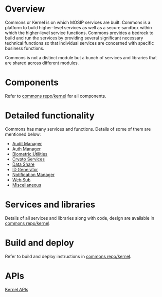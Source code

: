 # Overview

Commons or Kernel is on which MOSIP services are built. Commons is a platform to build higher-level services as well as a secure sandbox within which the higher-level service functions. Commons provides a bedrock to build and run the services by providing several significant necessary technical functions so that individual services are concerned with specific business functions. 

Commons is not a distinct module but a bunch of services and libraries that are shared across different modules. 

# Components

Refer to [commons repo/kernel](https://github.com/mosip/commons/tree/master/kernel) for all components.

# Detailed functionality

Commons has many services and functions. Details of some of them are mentioned below:
* [Audit Manager](Audit-Manager.md)
* [Auth Manager](Auth-Manager.md)      
* [Biometric Utilities](Biometric-Utilities.md)
* [Crypto Services](Crypto-Services.md)
* [Data Share](Data-Share.md)
* [ID Generator](ID-Generator.md)
* [Notification Manager](Notification-Manager.md)
* [Web Sub](Web-Sub.md)
* [Miscellaneous](Miscellaneous.md)

# Services and libraries

Details of all services and libraries along with code, design are available in [commons repo/kernel](https://github.com/mosip/commons/tree/master/kernel).

# Build and deploy

Refer to build and deploy instructions in [commons repo/kernel](https://github.com/mosip/commons/tree/master/kernel).

# APIs

[Kernel APIs](Kernel-APIs.md)
